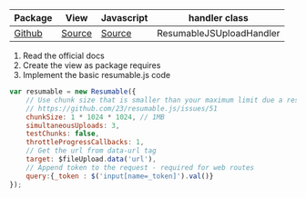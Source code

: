 | Package | View | Javascript | handler class|
| ---- | ------- | --- | --- |
| [Github](https://github.com/23/resumable.js) | [Source](https://github.com/pionl/laravel-chunk-upload-example/blob/master/resources/views/example/resumable.js.blade.php) | [Source](https://github.com/pionl/laravel-chunk-upload-example/blob/master/resources/assets/js/resumable.js) | ResumableJSUploadHandler |

1. Read the official docs
2. Create the view as package requires 
3. Implement the basic resumable.js code 


```javascript
var resumable = new Resumable({
    // Use chunk size that is smaller than your maximum limit due a resumable issue
    // https://github.com/23/resumable.js/issues/51
    chunkSize: 1 * 1024 * 1024, // 1MB
    simultaneousUploads: 3,
    testChunks: false,
    throttleProgressCallbacks: 1,
    // Get the url from data-url tag
    target: $fileUpload.data('url'),
    // Append token to the request - required for web routes
    query:{_token : $('input[name=_token]').val()}
});
```